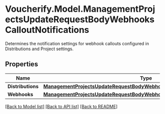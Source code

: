 # Voucherify.Model.ManagementProjectsUpdateRequestBodyWebhooksCalloutNotifications
Determines the notification settings for webhook callouts configured in Distributions and Project settings.

## Properties

Name | Type | Description | Notes
------------ | ------------- | ------------- | -------------
**Distributions** | [**ManagementProjectsUpdateRequestBodyWebhooksCalloutNotificationsDistributions**](ManagementProjectsUpdateRequestBodyWebhooksCalloutNotificationsDistributions.md) |  | [optional] 
**Webhooks** | [**ManagementProjectsUpdateRequestBodyWebhooksCalloutNotificationsWebhooks**](ManagementProjectsUpdateRequestBodyWebhooksCalloutNotificationsWebhooks.md) |  | [optional] 

[[Back to Model list]](../README.md#documentation-for-models) [[Back to API list]](../README.md#documentation-for-api-endpoints) [[Back to README]](../README.md)

